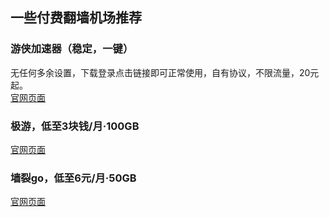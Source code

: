 ## 一些付费翻墙机场推荐
### 游侠加速器（稳定，一键）
无任何多余设置，下载登录点击链接即可正常使用，自有协议，不限流量，20元起。  
[官网页面](http://yd.sjlhcs.com/share.html?channel=tg-10003)

### 极游，低至3块钱/月·100GB
[官网页面](https://dwz.cn/ACC2dda1)

### 墙裂go，低至6元/月·50GB
[官网页面](https://dwz.cn/Z3rDuTXG)
